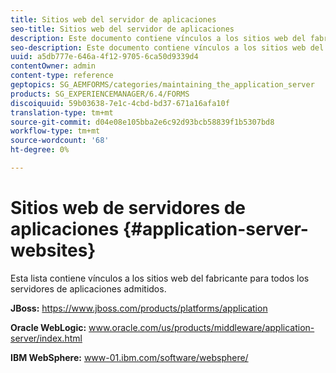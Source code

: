 ```yaml
---
title: Sitios web del servidor de aplicaciones
seo-title: Sitios web del servidor de aplicaciones
description: Este documento contiene vínculos a los sitios web del fabricante para todos los servidores de aplicaciones admitidos.
seo-description: Este documento contiene vínculos a los sitios web del fabricante para todos los servidores de aplicaciones admitidos.
uuid: a5db777e-646a-4f12-9705-6ca50d9339d4
contentOwner: admin
content-type: reference
geptopics: SG_AEMFORMS/categories/maintaining_the_application_server
products: SG_EXPERIENCEMANAGER/6.4/FORMS
discoiquuid: 59b03638-7e1c-4cbd-bd37-671a16afa10f
translation-type: tm+mt
source-git-commit: d04e08e105bba2e6c92d93bcb58839f1b5307bd8
workflow-type: tm+mt
source-wordcount: '68'
ht-degree: 0%

---
```



# Sitios web de servidores de aplicaciones {#application-server-websites}

Esta lista contiene vínculos a los sitios web del fabricante para todos los servidores de aplicaciones admitidos.

**JBoss:** https://www.jboss.com/products/platforms/application

**Oracle WebLogic:** www.oracle.com/us/products/middleware/application-server/index.html

**IBM WebSphere:** www-01.ibm.com/software/websphere/
